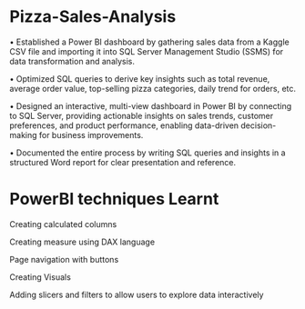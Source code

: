 # Pizza-Sales-Analysis
•	Established a Power BI dashboard by gathering sales data from a Kaggle CSV file and importing it into SQL Server Management Studio (SSMS) for data transformation and analysis.

•	Optimized SQL queries to derive key insights such as total revenue, average order value, top-selling pizza categories, daily trend for orders, etc.

•	Designed an interactive, multi-view dashboard in Power BI by connecting to SQL Server, providing actionable insights on sales trends, customer preferences, and product performance, enabling data-driven decision-making for business improvements.

•	Documented the entire process by writing SQL queries and insights in a structured Word report for clear presentation and reference.


# PowerBI techniques Learnt
Creating calculated columns

Creating measure using DAX language

Page navigation with buttons

Creating Visuals

Adding slicers and filters to allow users to explore data interactively
